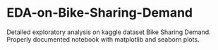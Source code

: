 # EDA-on-Bike-Sharing-Demand
Detailed exploratory analysis on kaggle dataset Bike Sharing Demand. Properly documented notebook with matplotlib and seaborn plots.
